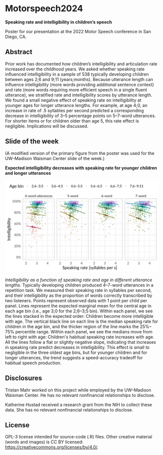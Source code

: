 # Motorspeech2024

**Speaking rate and intelligibility in children’s speech**

Poster for our presentation at the 2022 Motor Speech conference in San
Diego, CA.


## Abstract

Prior work has documented how children’s intelligibility and
articulation rate increased over the childhood years. We asked whether
speaking rate influenced intelligibility in a sample of 538 typically
developing children between ages 2;6 and 9;11 (years;months). Because
utterance length can influence intelligibility (more words providing
additional sentence context) and rate (more words requiring more
efficient speech in a single fluent utterance), we stratified rate and
intelligibility scores by utterance length. We found a small negative
effect of speaking rate on intelligibility at younger ages for longer
utterance lengths. For example, at age 4;0, an increase in rate of .5
syllables per second predicted a corresponding decrease in
intelligibility of 3–5 percentage points on 5–7-word utterances. For
shorter items or for children older than age 5, this rate effect is
negligible. Implications will be discussed.

## Slide of the week

(A modified version of the primary figure from the poster was used for
the UW–Madison Waisman Center slide of the week.)

**Expected intelligibility decreases with speaking rate for younger
children and longer utterances**

![four panel figure described below][sotw]

*Intelligibility as a function of speaking rate and age in different
utterance lengths.* Typically developing children produced 4–7-word
utterances in a repetition task. We measured their speaking rate in
syllables per second, and their intelligibility as the proportion of
words correctly transcribed by two listeners. Points represent observed
data with 1 point per child per panel. Lines represent the expected
marginal mean for the central age in each age bin (i.e., age 3;0 for
the 2;6–3;5 bin). Within each panel, we see the lines stacked in the
expected order: Children become more intelligible with age. The vertical
black line on each line is the median speaking rate for children in the
age bin, and the thicker region of the line marks the 25%–75% percentile
range. Within each panel, we see the medians move from left to right
with age: Children's habitual speaking rate increases with age. All the
lines follow a flat or slightly negative slope, indicating that
increases in speaking rate predict decreases in intelligibility. This
effect is small to negligible in the three oldest age bins, but for
younger children and for longer utterances, the trend suggests a
speed-accuracy tradeoff for habitual speech production.

## Disclosures

Tristan Mahr worked on this project while employed by the UW–Madison
Waisman Center. He has no relevant nonfinancial relationships to
disclose.

Katherine Hustad received a research grant from the NIH to collect these
data. She has no relevant nonfinancial relationships to disclose.

## License

GPL-3 license intended for source-code (.R) files. Other creative
material (words and images) is CC BY licensed:
<https://creativecommons.org/licenses/by/4.0/>.


[sotw]: ./slide-of-the-week/2024-03-mahr-hustad-slide-of-week-1200.png "Expected intelligibility decreases with speaking rate for younger children and longer utterances"
